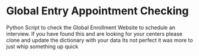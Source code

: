 # Global Entry Appointment Checking
Python Script to check the Global Enrollment Website to schedule an interview.
If you have found this and are looking for your centers please clone and update the dictionary with your data
Its not perfect it was more to just whip something up quick

